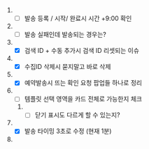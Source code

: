 1. - [ ] 발송 등록 / 시작/ 완료시 시간 +9:00 확인
2. - [ ] 발송 실패인데 발송되는 경우는?
3. - [x] 검색 ID + 수동 추가시 검색 ID 리셋되는 이슈
4. - [x] 수집ID 삭제시 묻지말고 바로 삭제
5. - [x] 예약발송시 뜨는 확인 요청 팝업들 하나로 정리
6. - [ ] 템플릿 선택 영역을 카드 전체로 가능한지 체크
    
    1. - [ ] 닫기 표시도 다르게 할 수 있는지?
7. - [x] 발송 타이밍 3초로 수정 (현재 1분)
8.